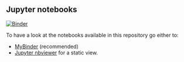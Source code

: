 ## Jupyter notebooks

[![Binder](https://mybinder.org/badge.svg)](https://mybinder.org/v2/gh/fsquillace/notebooks/master)

To have a look at the notebooks available in this repository go either to:

- [MyBinder](https://mybinder.org/v2/gh/fsquillace/notebooks/master) (recommended)
- [Jupyter nbviewer](https://nbviewer.jupyter.org/github/fsquillace/notebooks/tree/master/) for a static view.
